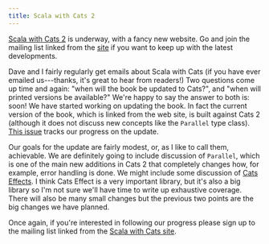 ```yaml
---
title: Scala with Cats 2
---
```


[Scala with Cats 2][scalawithcats] is underway, with a fancy new website. Go and join the mailing list linked from the [site][scalawithcats] if you want to keep up with the latest developments.

<!--more-->

Dave and I fairly regularly get emails about Scala with Cats (if you have ever emailed us---thanks, it's great to hear from readers!) Two questions come up time and again: "when will the book be updated to Cats?", and "when will printed versions be available?" We're happy to say the answer to both is: soon! We have started working on updating the book. In fact the current version of the book, which is linked from the web site, is built against Cats 2 (although it does not discuss new concepts like the `Parallel` type class). [This issue][170] tracks our progress on the update.

Our goals for the update are fairly modest, or, as I like to call them, achievable. We are definitely going to include discussion of `Parallel`, which is one of the main new additions in Cats 2 that completely changes how, for example, error handling is done. We might include some discussion of [Cats Effects][cats-effect]. I think Cats Effect is a very important library, but it's also a big library so I'm not sure we'll have time to write up exhaustive coverage. There will also be many small changes but the previous two points are the big changes we have planned.

Once again, if you're interested in following our progress please sign up to the mailing list linked from the [Scala with Cats site][scalawithcats]. 

[scalawithcats]: https://scalawithcats.com/
[170]: https://github.com/scalawithcats/scala-with-cats/issues/170
[cats-effect]: https://typelevel.org/cats-effect/
